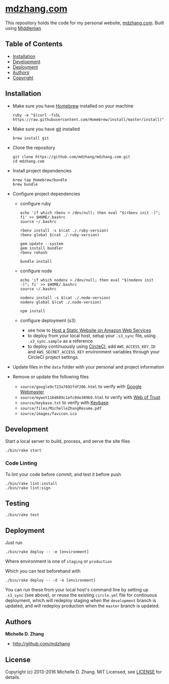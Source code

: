 # [mdzhang.com](http://mdzhang.com)

This repository holds the code for my personal website, [mdzhang.com](http://mdzhang.com). Built using [Middleman](https://middlemanapp.com).

## Table of Contents

* [Installation](#installation)
* [Development](#development)
* [Deployment](#deployment)
* [Authors](#authors)
* [Copyright](#copyright)

## Installation

* Make sure you have [Homebrew](http://brew.sh/) installed on your machine
    ```
    ruby -e "$(curl -fsSL https://raw.githubusercontent.com/Homebrew/install/master/install)"
    ```

* Make sure you have [git](https://git-scm.com/) installed
    ```
    brew install git
    ```

* Clone the repository
    ```
    git clone https://github.com/mdzhang/mdzhang.com.git
    cd mdzhang.com
    ```

* Install project dependencies
    ```
    brew tap Homebrew/bundle
    brew bundle
    ```

* Configure project dependencies

    * configure ruby
        ```
        echo 'if which rbenv > /dev/null; then eval "$(rbenv init -)"; fi' >> $HOME/.bashrc
        source ~/.bashrc

        rbenv install -s $(cat ./.ruby-version)
        rbenv global $(cat ./.ruby-version)

        gem update --system
        gem install bundler
        rbenv rehash

        bundle install
        ```

    * configure node
        ```
        echo 'if which nodenv > /dev/null; then eval "$(nodenv init -)"; fi' >> $HOME/.bashrc
        source ~/.bashrc

        nodenv install -s $(cat ./.node-version)
        nodenv global $(cat ./.node-version)

        npm install
        ```

    * configure deployment (s3)
        * see how to [Host a Static Website on Amazon Web Services](http://docs.aws.amazon.com/gettingstarted/latest/swh/website-hosting-intro.html)
        * to deploy from your local host, setup your `.s3_sync` file, using `.s3_sync.sample` as a reference
        * to deploy continuously using [CircleCI](https://circleci.com), add `AWS_ACCESS_KEY_ID` and `AWS_SECRET_ACCESS_KEY` environment variables through your CircleCI project settings

* Update files in the `data` folder with your personal and project information
* Remove or update the following files
    * `source/google9c723a7692fdf206.html` to verify with [Google Webmaster](https://www.google.com/webmasters)
    * `source/mywot116d689c1efc0de389b9.html` to verify with [Web of Trust](https://www.mywot.com/)
    * `source/keybase.txt` to verify with [Keybase](https://keybase.io/)
    * `source/files/MichelleZhangResume.pdf`
    * `source/images/favicon.ico`

## Development

Start a local server to build, process, and serve the site files

```
./bin/rake start
```

### Code Linting

To lint your code before commit, and test it before push

```
./bin/rake lint:install
./bin/rake lint:sign
```

## Testing

```
./bin/rake test
```

## Deployment

Just run

```
./bin/rake deploy -- -e [environment]
```

Where environment is one of `staging` or `production`

Which you can test beforehand with

```
./bin/rake deploy -- -d -e [environment]
```

You can run these from your local host's command line by setting up `.s3_sync` (see above), or reuse the existing `circle.yml` file for continuous deployment, which will redeploy staging when the `development` branch is updated, and will redeploy production when the `master` branch is updated.

## Authors

**Michelle D. Zhang**

  * <http://github.com/mdzhang>

## License

Copyright (c) 2013-2016 Michelle D. Zhang. MIT Licensed, see [LICENSE](LICENSE.md) for details.